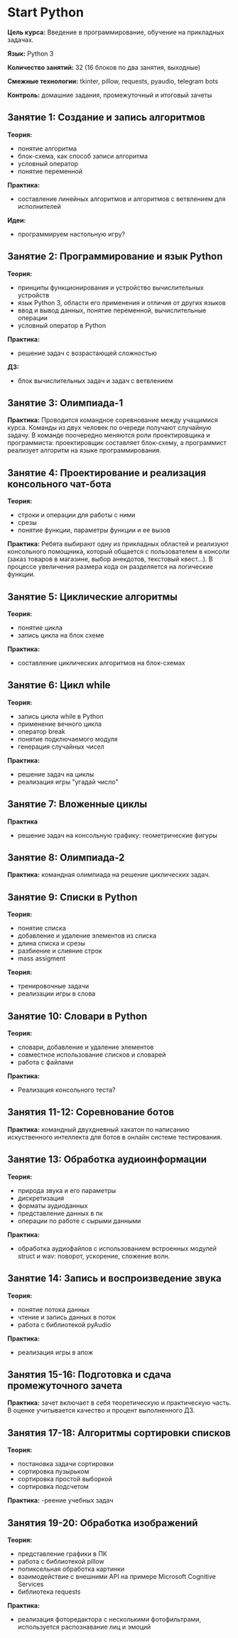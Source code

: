 # Start Python

**Цель курса:** Введение в программирование, обучение на прикладных задачах.

**Язык:** Python 3

**Количество занятий:** 32 (16 блоков по два занятия, выходные)

**Смежные технологии:** tkinter, pillow, requests, pyaudio, telegram bots

**Контроль:** домашние задания, промежуточный и итоговый зачеты


## Занятие 1: Создание и запись алгоритмов

**Теория:** 
- понятие алгоритма
- блок-схема, как способ записи алгоритма
- условный оператор
- понятие переменной

**Практика:** 
- составление линейных алгоритмов и алгоритмов с ветвлением для исполнителей

**Идеи:**
- программируем настольную игру?

## Занятие 2: Программирование и язык Python

**Теория:** 
- принципы функционирования и устройство вычислительных устройств
- язык Python 3, области его применения и отличия от других языков
- ввод и вывод данных, понятие переменной, вычислительные операции
- условный оператор в Python

**Практика:** 
- решение задач с возрастающей сложностью

**ДЗ:** 
- блок вычислительных задач и задач с ветвлением

## Занятие 3: Олимпиада-1

**Практика:** Проводится командное соревнование между учащимися курса. Команды из двух человек по очереди получают случайную задачу. В команде поочередно меняются роли проектировщика и программиста: проектировщик составляет блок-схему, а программист реализует алгоритм на языке программирования.

## Занятие 4: Проектирование и реализация консольного чат-бота

**Теория:** 
- строки и операции для работы с ними
- срезы
- понятие функции, параметры функции и ее вызов

**Практика:** Ребята выбирают одну из прикладных областей и реализуют консольного помощника, который общается с пользователем в консоли (заказ товаров в магазине, выбор анекдотов, текстовый квест...). В процессе увеличения размера кода он разделяется на логические функции.

## Занятие 5: Циклические алгоритмы

**Теория:** 
- понятие цикла
- запись цикла на блок схеме

**Практика:** 
- составление циклических алгоритмов на блок-схемах

## Занятие 6: Цикл while

**Теория:**
- запись цикла while в Python
- применение вечного цикла
- оператор break
- понятие подключаемого модуля
- генерация случайных чисел

**Практика:** 
- решение задач на циклы
- реализация игры "угадай число"

## Занятие 7: Вложенные циклы

**Практика**
- решение задач на консольную графику: геометрические фигуры

## Занятие 8: Олимпиада-2

**Практика:** командная олимпиада на решение циклических задач.

## Занятие 9: Списки в Python

**Теория:**
- понятие списка
- добавление и удаление элементов из списка
- длина списка и срезы
- разбиение и слияние строк
- mass assigment

**Теория:**
- тренировочные задачи
- реализации игры в слова

## Занятие 10: Словари в Python

**Теория:**
- словари, добавление и удаление элементов
- совместное использование списков и словарей
- работа с файлами

**Практика:**
- Реализация консольного теста?

## Занятия 11-12: Соревнование ботов
**Практика:** командный двухдневный хакатон по написанию искуственного интеллекта для ботов в онлайн системе тестирования.

## Занятие 13: Обработка аудиоинформации
**Теория:**
- природа звука и его параметры
- дискретизация
- форматы аудиоданных
- представление данных в пк
- операции по работе с сырыми данными

**Практика:**
- обработка аудиофайлов с использованием встроенных модулей struct и wav: поворот, ускорение, сложение волн.

## Занятие 14: Запись и воспроизведение звука
**Теория:**
- понятие потока данных
- чтение и запись данных в поток
- работа с библиотекой pyAudio

**Практика:**
- реализация игры в апож

## Занятия 15-16: Подготовка и сдача промежуточного зачета

**Практика:** зачет включает в себя теоретическую и практическую часть. В оценке учитывается качество и процент выполненного ДЗ.

## Занятия 17-18: Алгоритмы сортировки списков

**Теория:**
- постановка задачи сортировки
- сортировка пузырьком
- сортировка простой выборкой
- сортировка подсчетом

**Практика:**
-реение учебных задач


## Занятия 19-20: Обработка изображений
**Теория:**
- представление графики в ПК
- работа с библиотекой pillow
- попиксельная обработка картинки
- взаимодействие с внешними API на примере Microsoft Cognitive Services
- библиотека requests

**Практика:**
- реализация фоторедактора с несколькими фотофильтрами, используется распознавание лиц и эмоций















